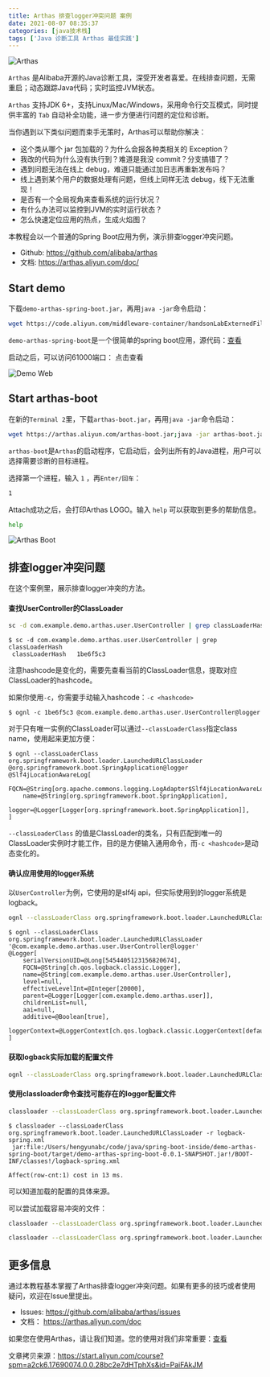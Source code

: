 ```yaml
---
title: Arthas 排查logger冲突问题 案例
date: 2021-08-07 08:35:37
categories: [java技术栈]
tags: ['Java 诊断工具 Arthas 最佳实践']
---
```


<!-- toc -->

![Arthas](arthas.png)

`Arthas` 是Alibaba开源的Java诊断工具，深受开发者喜爱。在线排查问题，无需重启；动态跟踪Java代码；实时监控JVM状态。

`Arthas` 支持JDK 6+，支持Linux/Mac/Windows，采用命令行交互模式，同时提供丰富的 `Tab` 自动补全功能，进一步方便进行问题的定位和诊断。

当你遇到以下类似问题而束手无策时，Arthas可以帮助你解决：

- 这个类从哪个 jar 包加载的？为什么会报各种类相关的 Exception？
- 我改的代码为什么没有执行到？难道是我没 commit？分支搞错了？
- 遇到问题无法在线上 debug，难道只能通过加日志再重新发布吗？
- 线上遇到某个用户的数据处理有问题，但线上同样无法 debug，线下无法重现！
- 是否有一个全局视角来查看系统的运行状况？
- 有什么办法可以监控到JVM的实时运行状态？
- 怎么快速定位应用的热点，生成火焰图？

本教程会以一个普通的Spring Boot应用为例，演示排查logger冲突问题。

- Github: https://github.com/alibaba/arthas
- 文档: https://arthas.aliyun.com/doc/

## Start demo

下载`demo-arthas-spring-boot.jar`，再用`java -jar`命令启动：

```bash
wget https://code.aliyun.com/middleware-container/handsonLabExternedFiles/raw/master/demo-arthas-spring-boot.jar;java -jar demo-arthas-spring-boot.jar
```



`demo-arthas-spring-boot`是一个很简单的spring boot应用，源代码：[查看](https://github.com/hengyunabc/spring-boot-inside/tree/master/demo-arthas-spring-boot)

启动之后，可以访问61000端口： 点击查看

![Demo Web](O1CN010Qbzcz1ctPSWSZI6L_!!6000000003658-2-tps-333-182.png)

## Start arthas-boot

在新的`Terminal 2`里，下载`arthas-boot.jar`，再用`java -jar`命令启动：

```bash
wget https://arthas.aliyun.com/arthas-boot.jar;java -jar arthas-boot.jar
```



`arthas-boot`是`Arthas`的启动程序，它启动后，会列出所有的Java进程，用户可以选择需要诊断的目标进程。

选择第一个进程，输入 `1` ，再`Enter/回车`：

```bash
1
```



Attach成功之后，会打印Arthas LOGO。输入 `help` 可以获取到更多的帮助信息。

```bash
help
```



![Arthas Boot](O1CN01HzatXZ1RgccrlT90M_!!6000000002141-2-tps-529-244.png)

## 排查logger冲突问题

在这个案例里，展示排查logger冲突的方法。

#### 查找UserController的ClassLoader

```bash
sc -d com.example.demo.arthas.user.UserController | grep classLoaderHash
```



```console
$ sc -d com.example.demo.arthas.user.UserController | grep classLoaderHash
 classLoaderHash   1be6f5c3
```

注意hashcode是变化的，需要先查看当前的ClassLoader信息，提取对应ClassLoader的hashcode。

如果你使用`-c`，你需要手动输入hashcode：`-c <hashcode>`

```console
$ ognl -c 1be6f5c3 @com.example.demo.arthas.user.UserController@logger
```

对于只有唯一实例的ClassLoader可以通过`--classLoaderClass`指定class name，使用起来更加方便：

```console
$ ognl --classLoaderClass org.springframework.boot.loader.LaunchedURLClassLoader  @org.springframework.boot.SpringApplication@logger
@Slf4jLocationAwareLog[
    FQCN=@String[org.apache.commons.logging.LogAdapter$Slf4jLocationAwareLog],
    name=@String[org.springframework.boot.SpringApplication],
    logger=@Logger[Logger[org.springframework.boot.SpringApplication]],
]
```

`--classLoaderClass` 的值是ClassLoader的类名，只有匹配到唯一的ClassLoader实例时才能工作，目的是方便输入通用命令，而`-c <hashcode>`是动态变化的。

#### 确认应用使用的logger系统

以`UserController`为例，它使用的是slf4j api，但实际使用到的logger系统是logback。

```bash
ognl --classLoaderClass org.springframework.boot.loader.LaunchedURLClassLoader '@com.example.demo.arthas.user.UserController@logger'
```



```console
$ ognl --classLoaderClass org.springframework.boot.loader.LaunchedURLClassLoader '@com.example.demo.arthas.user.UserController@logger'
@Logger[
    serialVersionUID=@Long[5454405123156820674],
    FQCN=@String[ch.qos.logback.classic.Logger],
    name=@String[com.example.demo.arthas.user.UserController],
    level=null,
    effectiveLevelInt=@Integer[20000],
    parent=@Logger[Logger[com.example.demo.arthas.user]],
    childrenList=null,
    aai=null,
    additive=@Boolean[true],
    loggerContext=@LoggerContext[ch.qos.logback.classic.LoggerContext[default]],
]
```

#### 获取logback实际加载的配置文件

```bash
ognl --classLoaderClass org.springframework.boot.loader.LaunchedURLClassLoader '#map1=@org.slf4j.LoggerFactory@getLogger("root").loggerContext.objectMap, #map1.get("CONFIGURATION_WATCH_LIST")'
```



#### 使用classloader命令查找可能存在的logger配置文件

```bash
classloader --classLoaderClass org.springframework.boot.loader.LaunchedURLClassLoader -r logback-spring.xml
```



```
$ classloader --classLoaderClass org.springframework.boot.loader.LaunchedURLClassLoader -r logback-spring.xml
 jar:file:/Users/hengyunabc/code/java/spring-boot-inside/demo-arthas-spring-boot/target/demo-arthas-spring-boot-0.0.1-SNAPSHOT.jar!/BOOT-INF/classes!/logback-spring.xml

Affect(row-cnt:1) cost in 13 ms.
```



可以知道加载的配置的具体来源。

可以尝试加载容易冲突的文件：

```bash
classloader --classLoaderClass org.springframework.boot.loader.LaunchedURLClassLoader -r logback.xml
```



```bash
classloader --classLoaderClass org.springframework.boot.loader.LaunchedURLClassLoader -r log4j.properties
```



## 更多信息

通过本教程基本掌握了Arthas排查logger冲突问题。如果有更多的技巧或者使用疑问，欢迎在Issue里提出。

- Issues: https://github.com/alibaba/arthas/issues
- 文档： https://arthas.aliyun.com/doc

如果您在使用Arthas，请让我们知道。您的使用对我们非常重要：[查看](https://github.com/alibaba/arthas/issues/111)

文章拷贝来源：https://start.aliyun.com/course?spm=a2ck6.17690074.0.0.28bc2e7dHTphXs&id=PaiFAkJM
